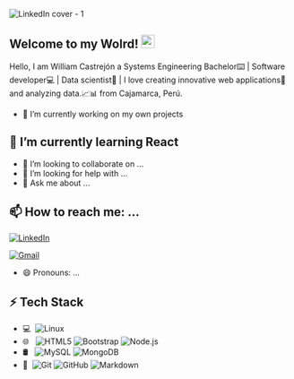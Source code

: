 ![LinkedIn cover - 1](https://github.com/WFernandoc07/WFernandoc07/assets/75816978/6d62074a-7e99-46c0-b437-92b33d8eab54)

## Welcome to my Wolrd! <img src="https://github.com/TheDudeThatCode/TheDudeThatCode/blob/master/Assets/Earth.gif" width="24px">

Hello, I am William Castrejón a Systems Engineering Bachelor⌨️ | Software developer💻 | Data scientist🔣 | I love creating innovative web applications👀and analyzing data.📈📊 from Cajamarca, Perú.

- 🔭 I’m currently working on my own projects
## 🌱 I’m currently learning React


- 👯 I’m looking to collaborate on ...
- 🤔 I’m looking for help with ...
- 💬 Ask me about ...
## 📫 How to reach me: ...
[![LinkedIn](https://img.shields.io/badge/-LinkedIn-blue?style=flat&logo=Linkedin&logoColor=white)](https://www.linkedin.com/in/wfernandoc07)

[![Gmail](https://img.shields.io/badge/-Gmail-c14438?style=flat&logo=Gmail&logoColor=white)](mailto:wcastrejonc17_1@unc.edu.pe)

- 😄 Pronouns: ...
## ⚡ Tech Stack
- 💻 &#160;![Linux](https://img.shields.io/badge/-Linux-333333?style=flat&logo=Linux&logoColor=FCC624)
- 🌐 &#160; ![HTML5](https://img.shields.io/badge/-HTML5-333333?style=flat&logo=HTML5)
![Bootstrap](https://img.shields.io/badge/-Bootstrap-333333?style=flat&logo=bootstrap&logoColor=563D7C)
![Node.js](https://img.shields.io/badge/-Node.js-333333?style=flat&logo=node.js)
- 🛢 &#160; ![MySQL](https://img.shields.io/badge/-MySQL-333333?style=flat&logo=mysql)
![MongoDB](https://img.shields.io/badge/-MongoDB-333333?style=flat&logo=mongodb)
- 🔧 &#160;![Git](https://img.shields.io/badge/-Git-333333?style=flat&logo=git)
![GitHub](https://img.shields.io/badge/-GitHub-333333?style=flat&logo=github)
![Markdown](https://img.shields.io/badge/-Markdown-333333?style=flat&logo=markdown)

  

